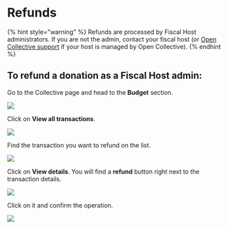 # Refunds

{% hint style="warning" %}
Refunds are processed by Fiscal Host administrators. If you are not the admin, contact your fiscal host (or [Open Collective support](https://opencollective.com/contact) if your host is managed by Open Collective).
{% endhint %}

## **To refund a donation as a Fiscal Host admin:**

Go to the Collective page and head to the **Budget** section.

![](../../.gitbook/assets/fiscal-hosts-refunds\_budget-section\_2019-11-25.png)

Click on **View all transactions**.

![](../../.gitbook/assets/fiscal-hosts\_refunds\_view-all-transactions\_2019-11-25.png)

Find the transaction you want to refund on the list.

![](../../.gitbook/assets/fiscal-hosts\_refunds\_all-transactions\_2019-11-25.png)

Click on **View details**. You will find a **refund** button right next to the transaction details.

![](../../.gitbook/assets/fiscal-hosts\_refunds\_view-details\_2019-11-25.gif)

Click on it and confirm the operation.

![](../../.gitbook/assets/fiscal-hosts\_refunds\_view-details\_confirm\_2019-11-25.gif)
